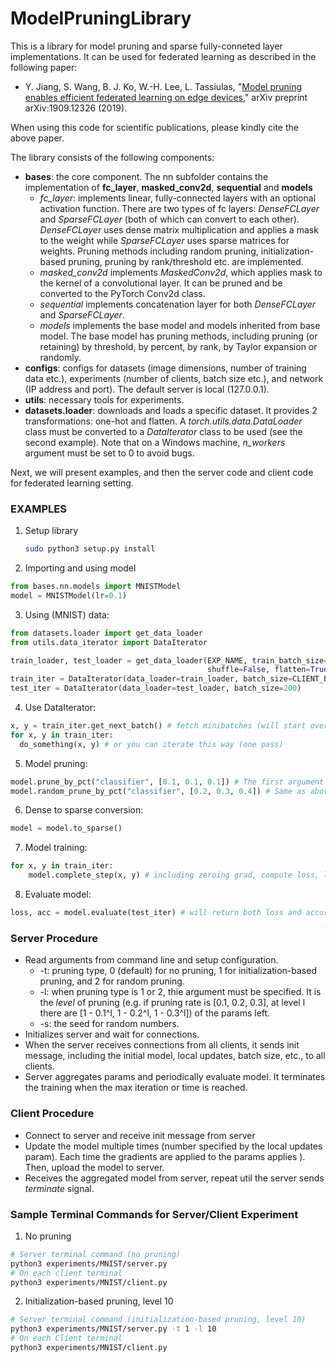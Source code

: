 # ModelPruningLibrary
This is a library for model pruning and sparse fully-conneted layer implementations. It can be used for federated learning as described in the following paper:
- Y. Jiang, S. Wang, B. J. Ko, W.-H. Lee, L. Tassiulas, "[Model pruning enables efficient federated learning on edge devices](https://arxiv.org/abs/1909.12326)," arXiv preprint arXiv:1909.12326 (2019).

When using this code for scientific publications, please kindly cite the above paper.

The library consists of the following components:
* **bases**: the core component. The nn subfolder contains the implementation of **fc_layer**, **masked_conv2d**, **sequential** and **models**
    * *fc_layer*: implements linear, fully-connected layers with an optional activation function. There are two types of fc layers: *DenseFCLayer* and *SparseFCLayer* (both of which can convert to each other). *DenseFCLayer* uses dense matrix multiplication and applies a mask to the weight while *SparseFCLayer* uses sparse matrices for weights. Pruning methods including random pruning, initialization-based pruning, pruning by rank/threshold etc. are implemented.
    * *masked_conv2d* implements *MaskedConv2d*, which applies mask to the kernel of a convolutional layer. It can be pruned and be converted to the PyTorch Conv2d class.
    * *sequential* implements concatenation layer for both *DenseFCLayer* and *SparseFCLayer*.
    * *models* implements the base model and models inherited from base model. The base model has pruning methods, including pruning (or retaining) by threshold, by percent, by rank, by Taylor expansion or randomly.
* **configs**: configs for datasets (image dimensions, number of training data etc.), experiments (number of clients, batch size etc.), and network (IP address and port). The default server is local (127.0.0.1).
* **utils**: necessary tools for experiments.
* **datasets.loader**: downloads and loads a specific dataset. It provides 2 transformations: one-hot and flatten. A *torch.utils.data.DataLoader* class must be converted to a *DataIterator* class to be used (see the second example). Note that on a Windows machine, *n_workers* argument must be set to 0 to avoid bugs.

Next, we will present examples, and then the server code and client code for federated learning setting.

### EXAMPLES

1. Setup library

   ```bash
   sudo python3 setup.py install
   ```

   

2. Importing and using model

```python
from bases.nn.models import MNISTModel
model = MNISTModel(lr=0.1)
```

3. Using (MNIST) data:

```python
from datasets.loader import get_data_loader
from utils.data_iterator import DataIterator

train_loader, test_loader = get_data_loader(EXP_NAME, train_batch_size=MNIST.N_TRAIN, test_batch_size=MNIST.N_TEST,
                                            shuffle=False, flatten=True, one_hot=True, n_workers=32)
train_iter = DataIterator(data_loader=train_loader, batch_size=CLIENT_BATCH_SIZE) # Must use DataIterator
test_iter = DataIterator(data_loader=test_loader, batch_size=200)
```
4. Use DataIterator:

```python
x, y = train_iter.get_next_batch() # fetch minibatches (will start over if reaches end)
for x, y in train_iter:
  do_something(x, y) # or you can iterate this way (one pass)

```
5. Model pruning:

```python
model.prune_by_pct("classifier", [0.1, 0.1, 0.1]) # The first argument must be either "features" or "classifier". The second argument is pruning rate (layer wise). Here the model's classifier is pruned by magnitude by 10%, 10%, 10%, layerwise
model.random_prune_by_pct("classifier", [0.2, 0.3, 0.4]) # Same as above, but here pruning is random, and 20%, 30% and 40% of the parameters are pruned layerwise
```
6. Dense to sparse conversion:

```python
model = model.to_sparse()
```
7. Model training:

```python
for x, y in train_iter:
    model.complete_step(x, y) # including zeroing grad, compute loss, loss.backward(), and applying grad
```

8. Evaluate model:

```python
loss, acc = model.evaluate(test_iter) # will return both loss and accuracy
```

### Server Procedure

* Read arguments from command line and setup configuration.
  * -t: pruning type, 0 (default) for no pruning, 1 for initialization-based pruning, and 2 for random pruning.
  * -l: when pruning type is 1 or 2, thie argument must be specified. It is the *level* of pruning (e.g. if pruning rate is [0.1, 0.2, 0.3], at level l there are [1 - 0.1^l, 1 - 0.2^l, 1 - 0.3^l]) of the params left.
  * -s: the seed for random numbers.
* Initializes server and wait for connections.
* When the server receives connections from all clients, it sends init message, including the initial model, local updates, batch size, etc., to all clients.
* Server aggregates params and periodically evaluate model. It terminates the training when the max iteration or time is reached.

### Client Procedure

* Connect to server and receive init message from server
* Update the model multiple times (number specified by the local updates param). Each time the gradients are applied to the params applies ). Then, upload the model to server.
* Receives the aggregated model from server, repeat util the server sends *terminate* signal.

### Sample Terminal Commands for Server/Client Experiment

1. No pruning

```bash
# Server terminal command (no pruning)
python3 experiments/MNIST/server.py
# On each client terminal
python3 experiments/MNIST/client.py
```

2. Initialization-based pruning, level 10

```bash
# Server terminal command (initialization-based pruning, level 10)
python3 experiments/MNIST/server.py -t 1 -l 10
# On each Client terminal
python3 experiments/MNIST/client.py
```
